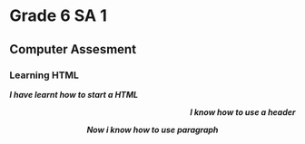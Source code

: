 <!DOCTYPE html>
<html>
  <head>
    <body>
      <h1> Grade 6 SA 1 </h1>
      <h2> Computer Assesment </h2>
      <h3> Learning HTML </h3>
      <p><i><b> I have learnt how to start a HTML </p>
        <p align = "right"><i> I know how to use a header
      <p align = "center"><i><b> Now i know how to use paragraph
    </body>
    </html>
